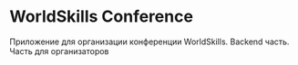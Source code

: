 # WorldSkills Conference
Приложение для организации конференции WorldSkills. Backend часть. Часть для организаторов 
